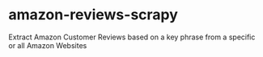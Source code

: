 # amazon-reviews-scrapy
Extract Amazon Customer Reviews based on a key phrase from a specific or all Amazon Websites
